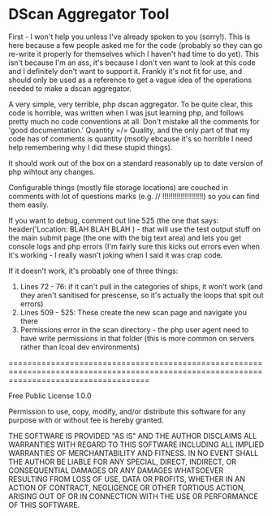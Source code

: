 # DScan Aggregator Tool

First - I won't help you unless I've already spoken to you (sorry!). This is here because a few people asked me for the code (probably so they can go re-write it properly for themselves which I haven't had time to do yet). This isn't because I'm an ass, it's because I don't ven want to look at this code and I definitely don't want to support it. Frankly it's not fit for use, and should only be used as a reference to get a vague idea of the operations needed to make a dscan aggregator.

A very simple, very terrible, php dscan aggregator. To be quite clear, this code is horrible, was written when I was jsut learning php, and follows pretty much no code conventions at all. Don't mistake all the comments for 'good documentation.' Quantity =/= Quality, and the only part of that my code has of comments is quantity (msotly ebcause it's so horrible I need help remembering why I did these stupid things).

It should work out of the box on a standard reasonably up to date version of php wihtout any changes.

Configurable things (mostly file storage locations) are couched in comments with lot of questions marks (e.g. // !!!!!!!!!!!!!!!!!!!!) so you can find them easily.

If you want to debug, comment out line 525 (the one that says: header('Location: BLAH BLAH BLAH ) - that will use the test output stuff on the main submit page (the one with the big text area) and lets you get console logs and php errors (I'm fairly sure this kicks out errors even when it's working - I really wasn't joking when I said it was crap code.

If it doesn't work, it's probably one of three things:
1) Lines 72 - 76: if it can't pull in the categories of ships, it won't work (and they aren't sanitised for prescense, so it's actually the loops that spit out errors)
2) Lines 509 - 525: These create the new scan page and navigate you there
3) Permissions error in the scan directory - the php user agent need to have write permissions in that folder (this is more common on servers rather than lcoal dev environments)


==========================================================================================================================================

Free Public License 1.0.0

Permission to use, copy, modify, and/or distribute this software for any purpose with or without fee is hereby granted.

THE SOFTWARE IS PROVIDED "AS IS" AND THE AUTHOR DISCLAIMS ALL WARRANTIES WITH REGARD TO THIS SOFTWARE INCLUDING ALL IMPLIED WARRANTIES OF MERCHANTABILITY AND FITNESS. IN NO EVENT SHALL THE AUTHOR BE LIABLE FOR ANY SPECIAL, DIRECT, INDIRECT, OR CONSEQUENTIAL DAMAGES OR ANY DAMAGES WHATSOEVER RESULTING FROM LOSS OF USE, DATA OR PROFITS, WHETHER IN AN ACTION OF CONTRACT, NEGLIGENCE OR OTHER TORTIOUS ACTION, ARISING OUT OF OR IN CONNECTION WITH THE USE OR PERFORMANCE OF THIS SOFTWARE.
